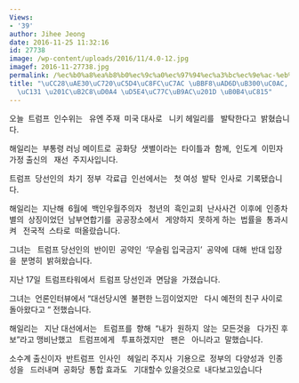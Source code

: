 ```yaml
---
Views:
- '39'
author: Jihee Jeong
date: 2016-11-25 11:32:16
id: 27738
image: /wp-content/uploads/2016/11/4.0-12.jpg
imagef: 2016-11-27738.jpg
permalink: /%ec%b0%a8%ea%b8%b0%ec%9c%a0%ec%97%94%ec%a3%bc%ec%9e%ac-%eb%af%b8%ea%b5%ad%eb%8c%80%ec%82%ac-%ec%b2%ab-%ec%97%ac%ec%84%b1-%eb%8b%88%ed%82%a4-%ed%97%a4%ec%9d%bc%eb%a6%ac-%eb%82%b4/
title: "\uCC28\uAE30\uC720\uC5D4\uC8FC\uC7AC \uBBF8\uAD6D\uB300\uC0AC, \uCCAB \uC5EC\
  \uC131 \u201C\uB2C8\uD0A4 \uD5E4\uC77C\uB9AC\u201D \uB0B4\uC815"
---
```


오늘  트럼프  인수위는   유엔 주재  미국 대사로   니키 헤일리를   발탁한다고  밝혔습니다.

해일리는  부통령 러닝 메이트로  공화당  샛별이라는  타이틀과  함께,  인도계  이민자  가정 출신의   재선  주지사입니다.

트럼프  당선인의  차기  정부  각료급  인선에서는   첫 여성  발탁  인사로  기록됐습니다.

해일리는  지난해  6월에  백인우월주의자   청년의  흑인교회  난사사건  이후에  인종차별의  상징이었던  남부연합기를  공공장소에서   게양하지  못하게 하는  법률을  통과시켜   전국적  스타로  떠올랐습니다.

그녀는   트럼프 당선인의  반이민  공약인  ‘무슬림 입국금지’  공약에  대해  반대 입장을  분명히  밝혀왔습니다.

지난 17일  트럼프타워에서  트럼프 당선인과  면담을  가졌습니다.

그녀는  언론인터뷰에서 “대선당시엔  불편한 느낌이었지만   다시 예전의 친구 사이로  돌아왔다고 “ 전했습니다.

해일리는   지난 대선에서는   트럼프를  향해  “내가  원하지  않는  모든것을   다가진 후보”라고 맹비난했고   트럼프에게   투표하겠지만   팬은   아니라고  말했습니다.

소수계 출신이자  반트럼프  인사인   헤일리 주지사  기용으로  정부의  다양성과  인종성을   드러내며  공화당  통합 효과도   기대할수 있을것으로  내다보고있습니다